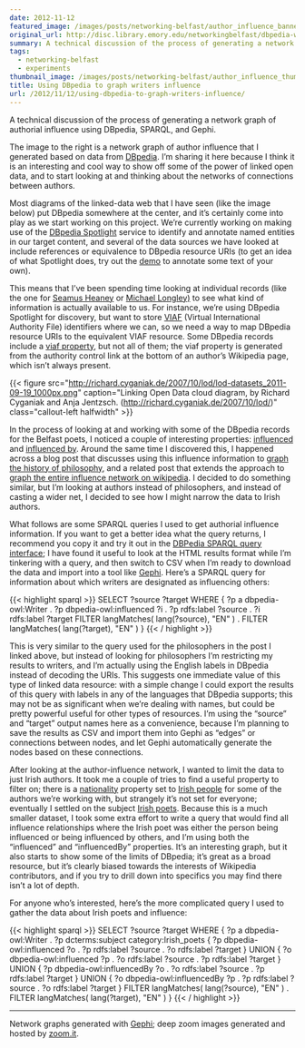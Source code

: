 ```yaml
---
date: 2012-11-12
featured_image: /images/posts/networking-belfast/author_influence_banner.png
original_url: http://disc.library.emory.edu/networkingbelfast/dbpedia-writers-influence/
summary: A technical discussion of the process of generating a network graph of authorial influence using DBpedia, SPARQL, and Gephi.
tags:
  - networking-belfast
  - experiments
thumbnail_image: /images/posts/networking-belfast/author_influence_thumb.png
title: Using DBpedia to graph writers influence
url: /2012/11/12/using-dbpedia-to-graph-writers-influence/
---
```



A technical discussion of the process of generating a network graph of authorial influence using DBpedia, SPARQL, and Gephi.

<div style="float: right;">
<script src="http://zoom.it/mYGm.js?width=350px&amp;height=350px"></script>
</div>

The image to the right is a network graph of author influence that I generated based on data from [DBpedia](http://dbpedia.org/). I’m sharing it here because I think it is an interesting and cool way to show off some of the power of linked open data, and to start looking at and thinking about the networks of connections between authors.

Most diagrams of the linked-data web that I have seen (like the image below) put DBpedia somewhere at the center, and it’s certainly come into play as we start working on this project. We’re currently working on making use of the [DBpedia Spotlight](http://spotlight.dbpedia.org/) service to identify and annotate named entities in our target content, and several of the data sources we have looked at include references or equivalence to DBpedia resource URIs (to get an idea of what Spotlight does, try out the [demo](http://dbpedia-spotlight.github.com/demo/) to annotate some text of your own).

This means that I’ve been spending time looking at individual records (like the one for [Seamus Heaney](http://dbpedia.org/resource/Seamus_Heaney) or [Michael Longley)](http://dbpedia.org/resource/Michael_Longley) to see what kind of information is actually available to us. For instance, we’re using DBpedia Spotlight for discovery, but want to store [VIAF](http://viaf.org/) (Virtual International Authority File) identifiers where we can, so we need a way to map DBpedia resource URIs to the equivalent VIAF resource. Some DBpedia records include a [viaf property](http://dbpedia.org/property/viaf), but not all of them; the viaf property is generated from the authority control link at the bottom of an author’s Wikipedia page, which isn’t always present.

{{< figure src="http://richard.cyganiak.de/2007/10/lod/lod-datasets_2011-09-19_1000px.png" caption="Linking Open Data cloud diagram, by Richard Cyganiak and Anja Jentzsch. (http://richard.cyganiak.de/2007/10/lod/)" class="callout-left halfwidth" >}}

In the process of looking at and working with some of the DBpedia records for the Belfast poets, I noticed a couple of interesting properties: [influenced](http://dbpedia.org/property/influenced) and [influenced by](http://dbpedia.org/ontology/influencedBy). Around the same time I discovered this, I happened across a blog post that discusses using this influence information to [graph the history of philosophy](http://drunks-and-lampposts.com/2012/06/13/graphing-the-history-of-philosophy/), and a related post that extends the approach to [graph the entire influence network on wikipedia](http://griffsgraphs.com/2012/07/03/graphing-every-idea-in-history/). I decided to do something similar, but I’m looking at authors instead of philosophers, and instead of casting a wider net, I decided to see how I might narrow the data to Irish authors.

What follows are some SPARQL queries I used to get authorial influence information. If you want to get a better idea what the query returns, I recommend you copy it and try it out in the [DBPedia SPARQL query interface](http://dbpedia.org/sparql); I have found it useful to look at the HTML results format while I’m tinkering with a query, and then switch to CSV when I’m ready to download the data and import into a tool like [Gephi](https://gephi.org/). Here’s a SPARQL query for information about which writers are designated as influencing others:

{{< highlight sparql  >}}
SELECT ?source ?target
WHERE {
  ?p a dbpedia-owl:Writer .
  ?p dbpedia-owl:influenced ?i .
  ?p rdfs:label ?source .
  ?i rdfs:label ?target
  FILTER langMatches( lang(?source), "EN" ) .
  FILTER langMatches( lang(?target), "EN" )
}
{{< / highlight >}}

This is very similar to the query used for the philosophers in the post I linked above, but instead of looking for philosophers I’m restricting my results to writers, and I’m actually using the English labels in DBpedia instead of decoding the URIs. This suggests one immediate value of this type of linked data resource: with a simple change I could export the results of this query with labels in any of the languages that DBpedia supports; this may not be as significant when we’re dealing with names, but could be pretty powerful useful for other types of resources. I’m using the “source” and “target” output names here as a convenience, because I’m planning to save the results as CSV and import them into Gephi as “edges” or connections between nodes, and let Gephi automatically generate the nodes based on these connections.

After looking at the author-influence network, I wanted to limit the data to just Irish authors. It took me a couple of tries to find a useful property to filter on; there is a [nationality](http://dbpedia.org/ontology/nationality) property set to [Irish people](http://dbpedia.org/resource/Irish_people) for some of the authors we’re working with, but strangely it’s not set for everyone; eventually I settled on the subject [Irish poets](http://dbpedia.org/resource/Category:Irish_poets). Because this is a much smaller dataset, I took some extra effort to write a query that would find all influence relationships where the Irish poet was either the person being influenced or being influenced by others, and I’m using both the “influenced” and “influencedBy” properties. It’s an interesting graph, but it also starts to show some of the limits of DBpedia; it’s great as a broad resource, but it’s clearly biased towards the interests of Wikipedia contributors, and if you try to drill down into specifics you may find there isn’t a lot of depth.

<script src="http://zoom.it/6SwtK.js?width=auto&height=400px"></script>


For anyone who’s interested, here’s the more complicated query I used to gather the data about Irish poets and influence:

{{< highlight sparql  >}}
SELECT ?source ?target
WHERE {
  ?p a dbpedia-owl:Writer .
  ?p dcterms:subject category:Irish_poets
  {
    ?p dbpedia-owl:influenced ?o .
    ?p rdfs:label ?source .
    ?o rdfs:label ?target }
  UNION {
    ?o dbpedia-owl:influenced ?p .
    ?o rdfs:label ?source .
    ?p rdfs:label ?target
  }
  UNION {
    ?p dbpedia-owl:influencedBy ?o .
    ?o rdfs:label ?source .
    ?p rdfs:label ?target
  }
  UNION {
    ?o dbpedia-owl:influencedBy ?p .
    ?p rdfs:label ?source .
    ?o rdfs:label ?target
  }
FILTER langMatches( lang(?source), "EN" ) .
FILTER langMatches( lang(?target), "EN" )
}
{{< / highlight >}}

* * *

Network graphs generated with [Gephi](https://gephi.org/); deep zoom images generated and hosted by [zoom.it](http://zoom.it/).